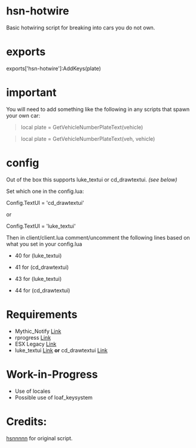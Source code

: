 # hsn-hotwire
Basic hotwiring script for breaking into cars you do not own.

# exports
exports['hsn-hotwire']:AddKeys(plate)

# important
You will need to add something like the following in any scripts that spawn your own car:

> local plate = GetVehicleNumberPlateText(vehicle)

> local plate = GetVehicleNumberPlateText(veh, vehicle)

# config
Out of the box this supports luke_textui or cd_drawtextui. *(see below)*

Set which one in the config.lua:

Config.TextUI = 'cd_drawtextui'

or

Config.TextUI = 'luke_textui'

Then in client/client.lua comment/uncomment the following lines based on what you set in your config.lua

* 40 for (luke_textui) 

* 41 for (cd_drawtextui) 

* 43 for (luke_textui) 

* 44 for (cd_drawtextui)

# Requirements
* Mythic_Notify [Link](https://github.com/JayMontana36/mythic_notify)
* rprogress [Link](https://github.com/Mobius1/rprogress)
* ESX Legacy [Link](https://github.com/thelindat/es_extended)
* luke_textui [Link](https://forum.cfx.re/t/release-standalone-free-text-ui/3987367) **or** cd_drawtextui [Link](https://forum.cfx.re/t/free-release-draw-text-ui/1885313)

# Work-in-Progress
* Use of locales
* Possible use of loaf_keysystem

# Credits:
[hsnnnnn](https://github.com/hsnnnnn/) for original script.
